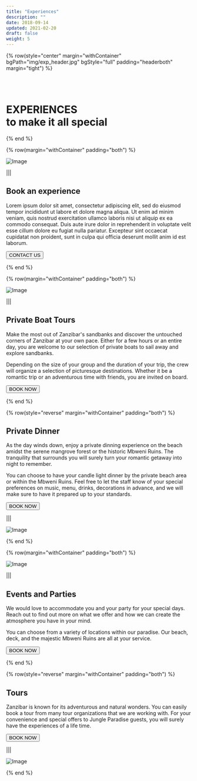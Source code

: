 ```yaml
---
title: "Experiences"
description: ""
date: 2018-09-14
updated: 2021-02-20
draft: false
weight: 5
---
```



<!-- section 1 (header) -->

{% row(style="center" margin="withContainer" bgPath="img/exp_header.jpg" bgStyle="full" padding="headerboth" margin="tight") %}

<br>

<br>


<h1 class="text-white">EXPERIENCES<br>to make it all special</h1>

{% end %}


<div class="container mx-auto"> 

<!-- section 2 -->

{% row(margin="withContainer" padding="both") %}

![Image](./img/exp_book.jpg#mx-auto)

|||

## Book an experience

Lorem ipsum dolor sit amet, consectetur adipiscing elit, sed do eiusmod tempor incididunt ut labore et dolore magna aliqua. Ut enim ad minim veniam, quis nostrud exercitation ullamco laboris nisi ut aliquip ex ea commodo consequat. Duis aute irure dolor in reprehenderit in voluptate velit esse cillum dolore eu fugiat nulla pariatur. Excepteur sint occaecat cupidatat non proident, sunt in culpa qui officia deserunt mollit anim id est laborum.

<button onclick="window.location.href='/projects'">CONTACT US</button>

{% end %}

<!-- section 3 -->

{% row(margin="withContainer" padding="both") %}

![Image](./img/exp_private_boot.jpg#mx-auto)

|||

## Private Boat Tours

Make the most out of Zanzibar's sandbanks and discover the untouched corners of Zanzibar at your own pace. Either for a few hours or an entire day, you are welcome to our selection of private boats to sail away and explore sandbanks.

Depending on the size of your group and the duration of your trip, the crew will organize a selection of picturesque destinations. Whether it be a romantic trip or an adventurous time with friends, you are invited on board.

<button onclick="window.location.href='/projects'">BOOK NOW</button>

{% end %}

<!-- section 4 -->

{% row(style="reverse" margin="withContainer" padding="both") %}

## Private Dinner

As the day winds down, enjoy a private dinning experience on the beach amidst the serene mangrove forest or the historic Mbweni Ruins. The tranquility that surrounds you will surely turn your romantic getaway into night to remember.

You can choose to have your candle light dinner by the private beach area or within the Mbweni Ruins. Feel free to let the staff know of your special preferences on music, menu, drinks, decorations in advance, and we will make sure to have it prepared up to your standards.

<button onclick="window.location.href='/projects'">BOOK NOW</button>

|||

![Image](./img/exp_private_dinner.jpg#mx-auto)

{% end %}

<!-- section 5 -->

{% row(margin="withContainer" padding="both") %}

![Image](./img/exp_party.jpg#mx-auto)

|||

## Events and Parties

We would love to accommodate you and your party for your special days. Reach out to find out more on what we offer and how we can create the atmosphere you have in your mind.

You can choose from a variety of locations within our paradise. Our beach, deck, and the majestic Mbweni Ruins are all at your service.

<button onclick="window.location.href='/projects'">BOOK NOW</button>

{% end %}

<!-- section 6 -->

{% row(style="reverse" margin="withContainer" padding="both") %}

## Tours

Zanzibar is known for its adventurous and natural wonders. You can easily book a tour from many tour organizations that we are working with. For your convenience and special offers to Jungle Paradise guests, you will surely have the experiences of a life time.

<button onclick="window.location.href='/projects'">BOOK NOW</button>

|||

![Image](./img/exp_tours.jpg#mx-auto)

{% end %}

</div>







